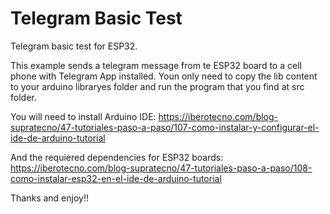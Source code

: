 Telegram Basic Test
=======

Telegram basic test for ESP32.

This example sends a telegram message from te ESP32 board to a cell phone with Telegram App installed. Youn only need to copy the lib content to your arduino libraryes folder and run the program that you find at src folder.

You will need to install Arduino IDE: https://iberotecno.com/blog-supratecno/47-tutoriales-paso-a-paso/107-como-instalar-y-configurar-el-ide-de-arduino-tutorial

And the requiered dependencies for ESP32 boards: https://iberotecno.com/blog-supratecno/47-tutoriales-paso-a-paso/108-como-instalar-esp32-en-el-ide-de-arduino-tutorial

Thanks and enjoy!!
